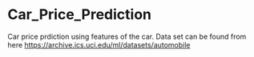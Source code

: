 # Car_Price_Prediction
Car price prdiction using features of the car. 
Data set can be found from here https://archive.ics.uci.edu/ml/datasets/automobile
